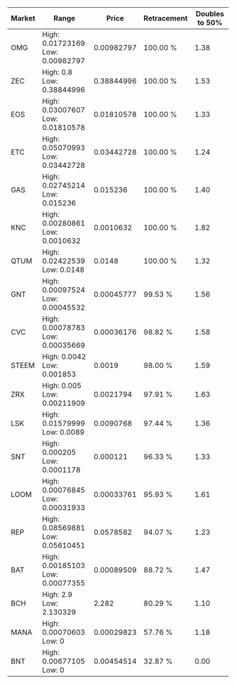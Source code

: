 | Market | Range | Price| Retracement | Doubles to 50% |
| --- | --- | --- | --- | --- |
| OMG | High: 0.01723169<br />Low: 0.00982797 | 0.00982797 | 100.00 % | 1.38 |
| ZEC | High: 0.8<br />Low: 0.38844996 | 0.38844996 | 100.00 % | 1.53 |
| EOS | High: 0.03007607<br />Low: 0.01810578 | 0.01810578 | 100.00 % | 1.33 |
| ETC | High: 0.05070993<br />Low: 0.03442728 | 0.03442728 | 100.00 % | 1.24 |
| GAS | High: 0.02745214<br />Low: 0.015236 | 0.015236 | 100.00 % | 1.40 |
| KNC | High: 0.00280861<br />Low: 0.0010632 | 0.0010632 | 100.00 % | 1.82 |
| QTUM | High: 0.02422539<br />Low: 0.0148 | 0.0148 | 100.00 % | 1.32 |
| GNT | High: 0.00097524<br />Low: 0.00045532 | 0.00045777 | 99.53 % | 1.56 |
| CVC | High: 0.00078783<br />Low: 0.00035669 | 0.00036176 | 98.82 % | 1.58 |
| STEEM | High: 0.0042<br />Low: 0.001853 | 0.0019 | 98.00 % | 1.59 |
| ZRX | High: 0.005<br />Low: 0.00211909 | 0.0021794 | 97.91 % | 1.63 |
| LSK | High: 0.01579999<br />Low: 0.0089 | 0.0090768 | 97.44 % | 1.36 |
| SNT | High: 0.000205<br />Low: 0.0001178 | 0.000121 | 96.33 % | 1.33 |
| LOOM | High: 0.00076845<br />Low: 0.00031933 | 0.00033761 | 95.93 % | 1.61 |
| REP | High: 0.08569881<br />Low: 0.05610451 | 0.0578582 | 94.07 % | 1.23 |
| BAT | High: 0.00185103<br />Low: 0.00077355 | 0.00089509 | 88.72 % | 1.47 |
| BCH | High: 2.9<br />Low: 2.130329 | 2.282 | 80.29 % | 1.10 |
| MANA | High: 0.00070603<br />Low: 0 | 0.00029823 | 57.76 % | 1.18 |
| BNT | High: 0.00677105<br />Low: 0 | 0.00454514 | 32.87 % | 0.00 |
